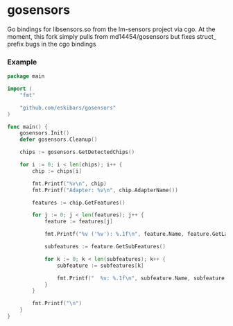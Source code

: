 # gosensors
Go bindings for libsensors.so from the lm-sensors project via cgo.  At the moment, this fork simply pulls from md14454/gosensors but fixes struct_ prefix bugs in the cgo bindings

### Example
``` go
package main

import (
	"fmt"

	"github.com/eskibars/gosensors"
)

func main() {
	gosensors.Init()
	defer gosensors.Cleanup()

	chips := gosensors.GetDetectedChips()

	for i := 0; i < len(chips); i++ {
		chip := chips[i]

		fmt.Printf("%v\n", chip)
		fmt.Printf("Adapter: %v\n", chip.AdapterName())

		features := chip.GetFeatures()

		for j := 0; j < len(features); j++ {
			feature := features[j]

			fmt.Printf("%v ('%v'): %.1f\n", feature.Name, feature.GetLabel(), feature.GetValue())

			subfeatures := feature.GetSubFeatures()

			for k := 0; k < len(subfeatures); k++ {
				subfeature := subfeatures[k]

				fmt.Printf("  %v: %.1f\n", subfeature.Name, subfeature.GetValue())
			}
		}

		fmt.Printf("\n")
	}
}
```
